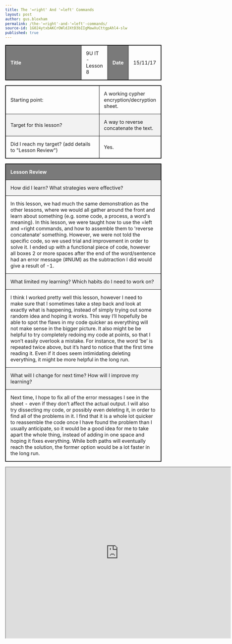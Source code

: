 ```yaml
---
title: The '=right' And '=left' Commands
layout: post
author: gus.bloxham
permalink: /the-'=right'-and-'=left'-commands/
source-id: 1G024ytxbAKCrOWldJXtD3bIIgMawXuCttgpAhl4-slw
published: true
---
```


<html>
<head>
<style>
table, th, td {
    border: 1px solid black;
}
table, th, td {
    width: 100%;
}
th, td {
    padding: 15px;
    text-align: left;
}
th {
    background-color: #7A7A7A;
    color: white;
}
tr:nth-child(even) {background-color: #f2f2f2}
</style>
</head>
<body>

<table>
  <tr>
    <th>Title</th>
    <td>9U IT - Lesson 8</td>
    <th>Date</th>
    <td>15/11/17</td>
  </tr>
</table>


<table>
  <tr>
    <td>Starting point:</td>
    <td>A working cypher encryption/decryption sheet.</td>
  </tr>
  <tr>
    <td>Target for this lesson?</td>
    <td>A way to reverse concatenate the text.</td>
  </tr>
  <tr>
    <td>Did I reach my target? 
(add details to "Lesson Review")</td>
    <td>Yes.</td>
  </tr>
</table>


<table>
  <tr>
    <th>Lesson Review</th>
  </tr>
  <tr>
    <td>How did I learn? What strategies were effective? </td>
  </tr>
  <tr>
    <td>In this lesson, we had much the same demonstration as the other lessons, where we would all gather around the front and learn about something (e.g. some code, a process, a word's meaning). In this lesson, we were taught how to use the =left and =right commands, and how to assemble them to 'reverse concatenate’ something. However, we were not told the specific code, so we used trial and improvement in order to solve it. I ended up with a functional piece of code, however all boxes 2 or more spaces after the end of the word/sentence had an error message (#NUM) as the subtraction I did would give a result of -1.</td>
  </tr>
  <tr>
    <td>What limited my learning? Which habits do I need to work on? </td>
  </tr>
  <tr>
    <td>I think I worked pretty well this lesson, however I need to make sure that I sometimes take a step back and look at exactly what is happening, instead of simply trying out some random idea and hoping it works. This way I’ll hopefully be able to spot the flaws in my code quicker as everything will not make sense in the bigger picture. It also might be be helpful to try completely redoing my code at points, so that I won’t easily overlook a mistake. For instance, the word ‘be’ is repeated twice above, but it’s hard to notice that the first time reading it. Even if it does seem intimidating deleting everything, it might be more helpful in the long run.</td>
  </tr>
  <tr>
    <td>What will I change for next time? How will I improve my learning?</td>
  </tr>
  <tr>
    <td>Next time, I hope to fix all of the error messages I see in the sheet - even if they don’t affect the actual output. I will also try dissecting my code, or possibly even deleting it, in order to find all of the problems in it. I find that it is a whole lot quicker to reassemble the code once I have found the problem than I usually anticipate, so it would be a good idea for me to take apart the whole thing, instead of adding in one space and hoping it fixes everything. While both paths will eventually reach the solution, the former option would be a lot faster in the long run.</td>
  </tr>
</table>

</body>
</html>

<iframe src="https://docs.google.com/spreadsheets/d/1RrBg4WHGKawpYN5ekvCPC-Lij8QM008n9Ag8BI_GYWc/edit#gid=0" height="550" width="725"></iframe> 
